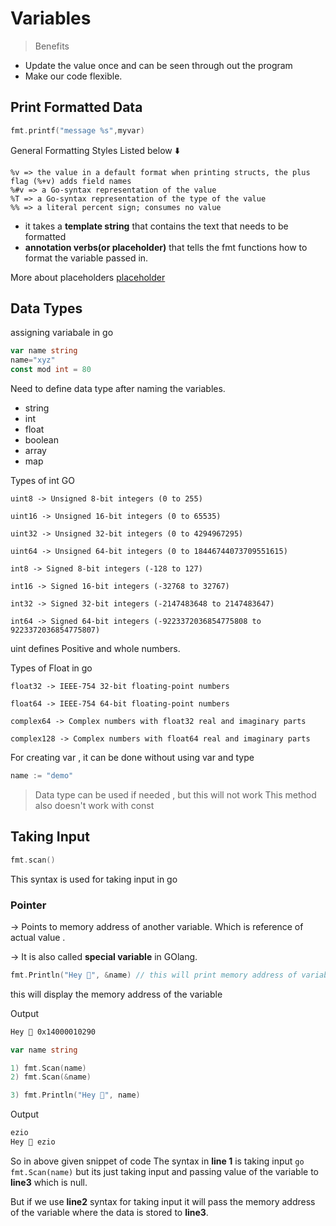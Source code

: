 # Variables

> Benefits

- Update the value once and can be seen through out the program
- Make our code flexible.

## Print Formatted Data

```go
fmt.printf("message %s",myvar)
```

General Formatting Styles Listed below ⬇️

```text
%v => the value in a default format when printing structs, the plus flag (%+v) adds field names
%#v => a Go-syntax representation of the value
%T => a Go-syntax representation of the type of the value
%% => a literal percent sign; consumes no value
```

- it takes a **template string** that contains the text that needs to be formatted
- **annotation verbs(or placeholder)** that tells the fmt functions how to format the variable passed in.

More about placeholders [placeholder](https://pkg.go.dev/fmt)

## Data Types

assigning variabale in go

```go
var name string
name="xyz"
const mod int = 80
```

Need to define data type after naming the variables.

- string
- int
- float
- boolean
- array
- map

Types of int GO

```text
uint8 -> Unsigned 8-bit integers (0 to 255)

uint16 -> Unsigned 16-bit integers (0 to 65535)

uint32 -> Unsigned 32-bit integers (0 to 4294967295)

uint64 -> Unsigned 64-bit integers (0 to 18446744073709551615)

int8 -> Signed 8-bit integers (-128 to 127)

int16 -> Signed 16-bit integers (-32768 to 32767)

int32 -> Signed 32-bit integers (-2147483648 to 2147483647)

int64 -> Signed 64-bit integers (-9223372036854775808 to 9223372036854775807)
```

uint defines Positive and whole numbers.

Types of Float in go

```text
float32 -> IEEE-754 32-bit floating-point numbers

float64 -> IEEE-754 64-bit floating-point numbers

complex64 -> Complex numbers with float32 real and imaginary parts

complex128 -> Complex numbers with float64 real and imaginary parts
```

For creating var , it can be done without using var and type

```go
name := "demo"
```

> Data type can be used if needed , but this will not work
> This method also doesn't work with const

## Taking Input

```go
fmt.scan()
```

This syntax is used for taking input in go

### Pointer

-> Points to memory address of another variable. Which is reference of actual value .

-> It is also called **special variable** in GOlang.

```go
fmt.Println("Hey 👋", &name) // this will print memory address of variable
```

this will display the memory address of the variable

Output

```markdown
Hey 👋 0x14000010290
```

```go
var name string

1) fmt.Scan(name)
2) fmt.Scan(&name)

3) fmt.Println("Hey 👋", name)
```

Output

```markdown
ezio
Hey 👋 ezio
```

So in above given snippet of code
The syntax in **line 1** is taking input ```go fmt.Scan(name)``` but its just taking input and passing value of the variable to **line3**  which is null.

But if we use **line2** syntax for taking input it will pass the memory address of the variable where the data is stored  to **line3**.
